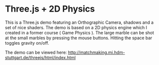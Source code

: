 Three.js + 2D Physics
=====================

This is a Three.js demo featuring an Orthographic Camera, shadows and a set of nice shaders. The demo is based on a 2D physics engine which I created in a former course ( Game Physics ). The large marble can be shot at the small marbles by pressing the mouse buttons. Hitting the space bar toggles gravity on/off.

The demo can be viewed here:
http://matchmaking.mi.hdm-stuttgart.de/threejs/html/index.html